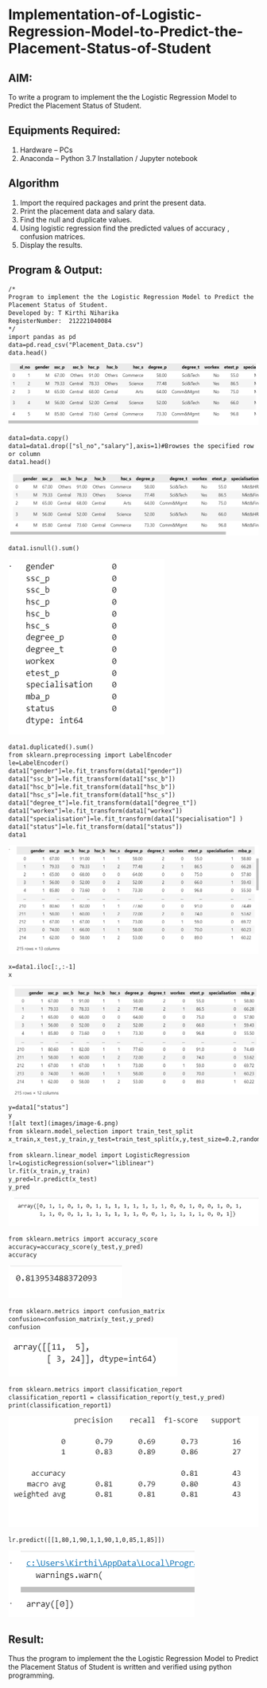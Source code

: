 # Implementation-of-Logistic-Regression-Model-to-Predict-the-Placement-Status-of-Student

## AIM:
To write a program to implement the the Logistic Regression Model to Predict the Placement Status of Student.

## Equipments Required:
1. Hardware – PCs
2. Anaconda – Python 3.7 Installation / Jupyter notebook

## Algorithm
1. Import the required packages and print the present data.
2. Print the placement data and salary data.
3. Find the null and duplicate values.
4. Using logistic regression find the predicted values of accuracy , confusion matrices.
5. Display the results.

## Program & Output:
```
/*
Program to implement the the Logistic Regression Model to Predict the Placement Status of Student.
Developed by: T Kirthi Niharika
RegisterNumber:  212221040084
*/
import pandas as pd
data=pd.read_csv("Placement_Data.csv")
data.head()
```
![alt text](images/image.png)
```
data1=data.copy()
data1=data1.drop(["sl_no","salary"],axis=1)#Browses the specified row or column
data1.head()
```
![alt text](images/image-1.png)
```
data1.isnull().sum()
```
![alt text](images/image-2.png)
```
data1.duplicated().sum()
from sklearn.preprocessing import LabelEncoder
le=LabelEncoder()
data1["gender"]=le.fit_transform(data1["gender"])
data1["ssc_b"]=le.fit_transform(data1["ssc_b"])
data1["hsc_b"]=le.fit_transform(data1["hsc_b"])
data1["hsc_s"]=le.fit_transform(data1["hsc_s"])
data1["degree_t"]=le.fit_transform(data1["degree_t"])
data1["workex"]=le.fit_transform(data1["workex"])
data1["specialisation"]=le.fit_transform(data1["specialisation"] )     
data1["status"]=le.fit_transform(data1["status"])       
data1 
```
![alt text](images/image-4.png)
```
x=data1.iloc[:,:-1]
x
```
![alt text](images/image-5.png)
```
y=data1["status"]
y
![alt text](images/image-6.png)
from sklearn.model_selection import train_test_split
x_train,x_test,y_train,y_test=train_test_split(x,y,test_size=0.2,random_state=0)

from sklearn.linear_model import LogisticRegression
lr=LogisticRegression(solver="liblinear")
lr.fit(x_train,y_train)
y_pred=lr.predict(x_test)
y_pred
```
![alt text](images/image-7.png)
```
from sklearn.metrics import accuracy_score
accuracy=accuracy_score(y_test,y_pred)
accuracy
```
![alt text](images/image-8.png)
```
from sklearn.metrics import confusion_matrix
confusion=confusion_matrix(y_test,y_pred)
confusion
```
![alt text](images/image-9.png)
```
from sklearn.metrics import classification_report
classification_report1 = classification_report(y_test,y_pred)
print(classification_report1)
```
![alt text](images/image-10.png)
```
lr.predict([[1,80,1,90,1,1,90,1,0,85,1,85]])
```
![alt text](images/image-11.png)

## Result:
Thus the program to implement the the Logistic Regression Model to Predict the Placement Status of Student is written and verified using python programming.
